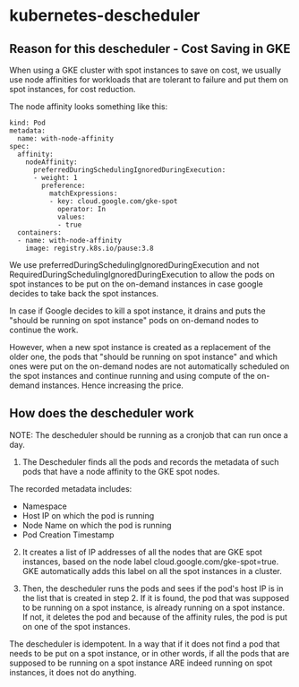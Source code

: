 # kubernetes-descheduler

## Reason for this descheduler - Cost Saving in GKE

When using a GKE cluster with spot instances to save on cost, we usually use node affinities for workloads that are tolerant to failure and put them on spot instances, for cost reduction. 

The node affinity looks something like this:

```apiVersion: v1
kind: Pod
metadata:
  name: with-node-affinity
spec:
  affinity:
    nodeAffinity:
      preferredDuringSchedulingIgnoredDuringExecution:
      - weight: 1
        preference:
          matchExpressions:
          - key: cloud.google.com/gke-spot
            operator: In
            values:
            - true
  containers:
  - name: with-node-affinity
    image: registry.k8s.io/pause:3.8
```

We use preferredDuringSchedulingIgnoredDuringExecution and not RequiredDuringSchedulingIgnoredDuringExecution to allow the pods on spot instances to be put on the on-demand instances in case google decides to take back the spot instances.

In case if Google decides to kill a spot instance, it drains and puts the "should be running on spot instance" pods on on-demand nodes to continue the work. 

However, when a new spot instance is created as a replacement of the older one, the pods that "should be running on spot instance" and which ones were put on the on-demand nodes are not automatically scheduled on the spot instances and continue running and using compute of the on-demand instances. Hence increasing the price. 

## How does the descheduler work

NOTE: The descheduler should be running as a cronjob that can run once a day. 

1. The Descheduler finds all the pods and records the metadata of such pods that have a node affinity to the GKE spot nodes.

The recorded metadata includes:
 - Namespace
 - Host IP on which the pod is running
 - Node Name on which the pod is running
 - Pod Creation Timestamp

2. It creates a list of IP addresses of all the nodes that are GKE spot instances, based on the node label cloud.google.com/gke-spot=true. GKE automatically adds this label on all the spot instances in a cluster. 

3. Then, the descheduler runs the pods and sees if the pod's host IP is in the list that is created in step 2. If it is found, the pod that was supposed to be running on a spot instance, is already running on a spot instance. If not, it deletes the pod and because of the affinity rules, the pod is put on one of the spot instances.


The descheduler is idempotent. In a way that if it does not find a pod that needs to be put on a spot instance, or in other words, if all the pods that are supposed to be running on a spot instance ARE indeed running on spot instances, it does not do anything. 
